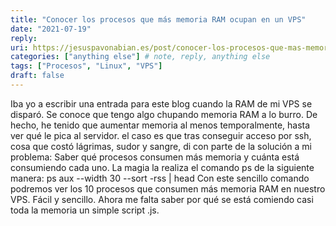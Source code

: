 ```yaml
---
title: "Conocer los procesos que más memoria RAM ocupan en un VPS"
date: "2021-07-19"
reply:
uri: https://jesuspavonabian.es/post/conocer-los-procesos-que-mas-memoria-ram-ocupan-en-un-vps
categories: ["anything else"] # note, reply, anything else
tags: ["Procesos", "Linux", "VPS"]
draft: false
---
```


Iba yo a escribir una entrada para este blog cuando la RAM de mi VPS se disparó. Se conoce que tengo algo chupando memoria RAM a lo burro. De hecho, he tenido que aumentar memoria al menos temporalmente, hasta ver qué le pica al servidor. el caso es que tras conseguir acceso por ssh, cosa que costó lágrimas, sudor y sangre, di con parte de la solución a mi problema: Saber qué procesos consumen más memoria y cuánta está consumiendo cada uno. La magia la realiza el comando ps de la siguiente manera: ps aux --width 30 --sort -rss | head Con este sencillo comando podremos ver los 10 procesos que consumen más memoria RAM en nuestro VPS. Fácil y sencillo. Ahora me falta saber por qué se está comiendo casi toda la memoria un simple script .js.
